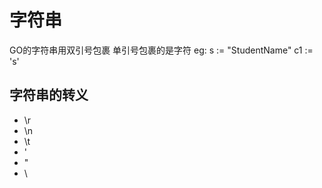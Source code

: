 # 字符串
GO的字符串用双引号包裹
单引号包裹的是字符
eg:
s := "StudentName"
c1 := 's'

## 字符串的转义
- \r
- \n
- \t
- \'
- \"
- \\
